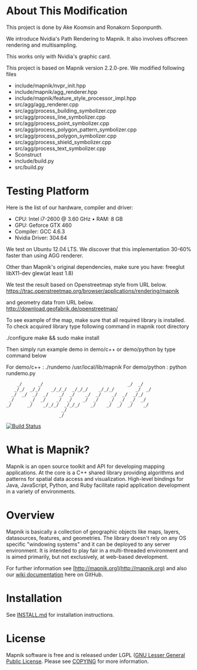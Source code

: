 # About This Modification

This project is done by Ake Koomsin and Ronakorn Soponpunth.

We introduce Nvidia's Path Rendering to Mapnik. It also involves offscreen rendering and multisampling.

This works only with Nvidia's graphic card.

This project is based on Mapnik version 2.2.0-pre. We modified following files
- include/mapnik/nvpr_init.hpp
- include/mapnik/agg_renderer.hpp
- include/mapnik/feature_style_processor_impl.hpp
- src/agg/agg_renderer.cpp
- src/agg/process_building_symbolizer.cpp
- src/agg/process_line_symbolizer.cpp
- src/agg/process_point_symbolizer.cpp
- src/agg/process_polygon_pattern_symbolizer.cpp
- src/agg/process_polygon_symbolizer.cpp
- src/agg/process_shield_symbolizer.cpp
- src/agg/process_text_symbolizer.cpp
- Sconstruct
- include/build.py
- src/build.py

# Testing Platform

Here is the list of our hardware, compiler and driver:
- CPU: Intel i7-2600 @ 3.60 GHz • RAM: 8 GB
- GPU: Geforce GTX 460
- Compiler: GCC 4.6.3
- Nvidia Driver: 304.64

We test on Ubuntu 12.04 LTS. We discover that this implementation 30-60% faster than using AGG renderer.

Other than Mapnik's original dependencies, make sure you have: freeglut libX11-dev glew(at least 1.8)

We test the result based on Openstreetmap style from URL below.
https://trac.openstreetmap.org/browser/applications/rendering/mapnik

and geometry data from URL below.
http://download.geofabrik.de/openstreetmap/

To see example of the map, make sure that all required library is installed.
To check acquired library type following command in mapnik root directory

./configure
make && sudo make install

Then simply run example demo in demo/c++ or demo/python by type command below

For demo/c++ : ./rundemo /usr/local/lib/mapnik
For demo/python : python rundemo.py


```
    _/      _/                                _/  _/
   _/_/  _/_/    _/_/_/  _/_/_/    _/_/_/        _/  _/
  _/  _/  _/  _/    _/  _/    _/  _/    _/  _/  _/_/
 _/      _/  _/    _/  _/    _/  _/    _/  _/  _/  _/
_/      _/    _/_/_/  _/_/_/    _/    _/  _/  _/    _/
                     _/
                    _/
```

[![Build Status](https://secure.travis-ci.org/mapnik/mapnik.png)](http://travis-ci.org/mapnik/mapnik)

# What is Mapnik?

Mapnik is an open source toolkit and API for developing mapping applications. At the core is a C++ shared library providing algorithms and patterns for spatial data access and visualization. High-level bindings for Java, JavaScript, Python, and Ruby facilitate rapid application development in a variety of environments.

# Overview

Mapnik is basically a collection of geographic objects like maps, layers, datasources, features, and geometries. The library doesn't rely on any OS specific "windowing systems" and it can be deployed to any server environment. It is intended to play fair in a multi-threaded environment and is aimed primarily, but not exclusively, at web-based development.


For further information see [http://mapnik.org](http://mapnik.org) and also our [wiki documentation](https://github.com/mapnik/mapnik/wiki) here on GitHub.

# Installation

See [INSTALL.md](https://github.com/mapnik/mapnik/blob/master/INSTALL.md) for installation instructions.

# License

Mapnik software is free and is released under LGPL ([GNU Lesser General Public License](http://www.gnu.org/licenses/lgpl.html_). Please see [COPYING](https://github.com/mapnik/mapnik/blob/master/COPYING) for more information.
